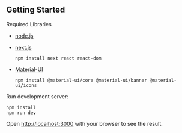 ## Getting Started

Required Libraries
- [node.js](https://nodejs.org/en/)
- [next.js](https://nextjs.org/docs#manual-setup)
    ```
    npm install next react react-dom
    ```
- [Material-UI](https://material-ui.com/getting-started/installation/)

    ```
    npm install @material-ui/core @material-ui/banner @material-ui/icons
    ```

Run development server:

```
npm install
npm run dev
```

Open [http://localhost:3000](http://localhost:3000) with your browser to see the result.
